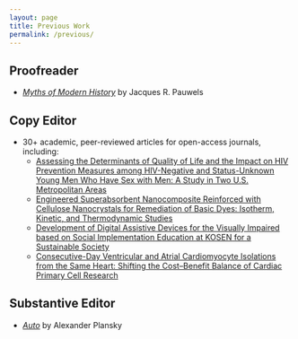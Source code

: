 ```yaml
---
layout: page
title: Previous Work
permalink: /previous/
---
```


## Proofreader
* [_Myths of Modern History_](http://www.lorimer.ca/adults/Book/3466/Myths-of-Modern-History.html) by Jacques R. Pauwels

## Copy Editor
* 30+ academic, peer-reviewed articles for open-access journals, including:
    * [Assessing the Determinants of Quality of Life and the Impact on HIV Prevention Measures among HIV-Negative and Status-Unknown Young Men Who Have Sex with Men: A Study in Two U.S. Metropolitan Areas ](https://www.mdpi.com/1660-4601/19/2/726)
    * [Engineered Superabsorbent Nanocomposite Reinforced with Cellulose Nanocrystals for Remediation of Basic Dyes: Isotherm, Kinetic, and Thermodynamic Studies](https://www.mdpi.com/2073-4360/14/3/567)
    * [Development of Digital Assistive Devices for the Visually Impaired based on Social Implementation Education at KOSEN for a Sustainable Society](https://www.mdpi.com/1424-8220/22/3/1047)
    * [Consecutive-Day Ventricular and Atrial Cardiomyocyte Isolations from the Same Heart: Shifting the Cost–Benefit Balance of Cardiac Primary Cell Research](https://www.mdpi.com/2073-4409/11/2/233/htm)

## Substantive Editor
* [_Auto_](https://www.amazon.com/Auto-Alexander-Plansky/dp/0999239929) by Alexander Plansky
